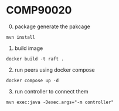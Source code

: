 # COMP90020

0. package generate the pakcage
```
mvn install
```

1. build image
```
docker build -t raft .
```

2. run peers using docker compose
```
docker compose up -d
```

3. run controller to connect them
```
mvn exec:java -Dexec.args="-m controller"
```